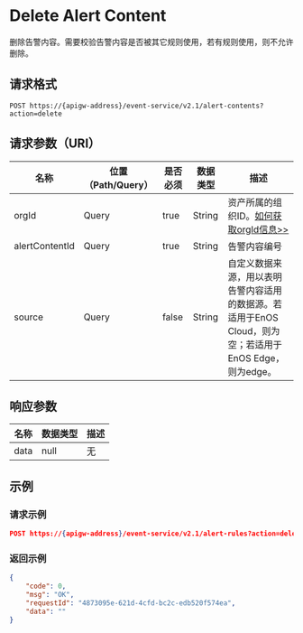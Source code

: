 # Delete Alert Content

删除告警内容。需要校验告警内容是否被其它规则使用，若有规则使用，则不允许删除。

## 请求格式

```
POST https://{apigw-address}/event-service/v2.1/alert-contents?action=delete
```

## 请求参数（URI）

| 名称          | 位置（Path/Query） | 是否必须 | 数据类型 | 描述      |
|---------------|------------------|----------|-----------|--------------|
| orgId         | Query            | true     | String    | 资产所属的组织ID。[如何获取orgId信息>>](/docs/api/zh_CN/2.0.9/api_faqs#id-orgid-orgid)                |
|alertContentId | Query      | true | String | 告警内容编号|
| source  | Query  | false | String |自定义数据来源，用以表明告警内容适用的数据源。若适用于EnOS Cloud，则为空；若适用于EnOS Edge，则为edge。|




## 响应参数

| 名称  | 数据类型      | 描述               |
|-------|----------------|---------------------------|
| data  | null | 无  |




## 示例

### 请求示例

```json
POST https://{apigw-address}/event-service/v2.1/alert-rules?action=delete&orgId=1c499110e8800000&alertContentId=planetTemperature
```

### 返回示例

```json
{
	"code": 0,
	"msg": "OK",
	"requestId": "4873095e-621d-4cfd-bc2c-edb520f574ea",
	"data": ""
}
```
